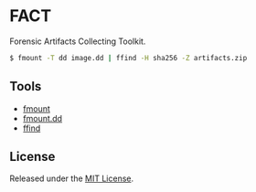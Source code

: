 # FACT
Forensic Artifacts Collecting Toolkit.

```sh
$ fmount -T dd image.dd | ffind -H sha256 -Z artifacts.zip
```

## Tools
- [fmount](docs/fmount.md)
- [fmount.dd](docs/fmount.dd.md)
- [ffind](docs/ffind.md)

## License
Released under the [MIT License](LICENSE).